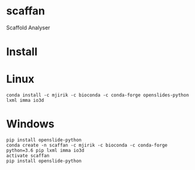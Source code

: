 # scaffan
Scaffold Analyser


# Install

# Linux

```commandline
conda install -c mjirik -c bioconda -c conda-forge openslides-python lxml imma io3d
```

# Windows

```commandline
pip install openslide-python
conda create -n scaffan -c mjirik -c bioconda -c conda-forge python=3.6 pip lxml imma io3d
activate scaffan
pip install openslide-python

```
